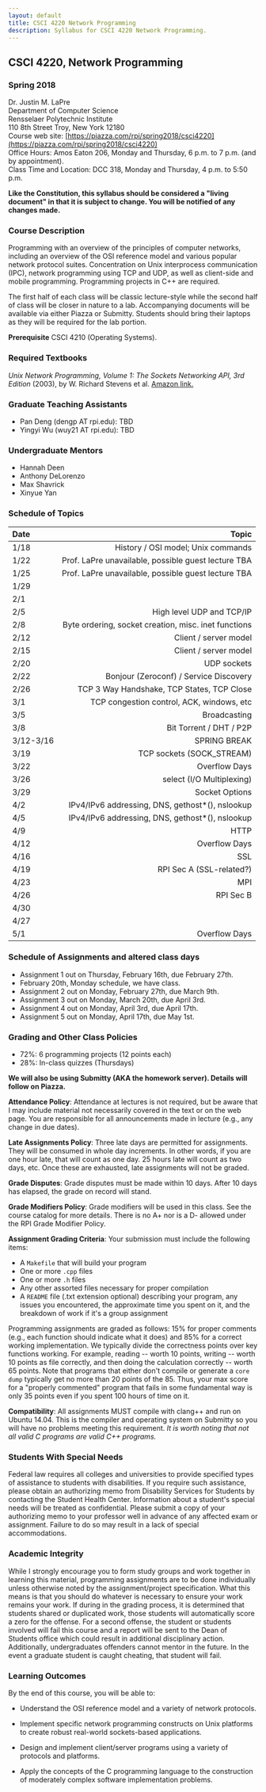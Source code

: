 ```yaml
---
layout: default
title: CSCI 4220 Network Programming
description: Syllabus for CSCI 4220 Network Programming.
---
```


## CSCI 4220, Network Programming

### Spring 2018

Dr. Justin M. LaPre  
Department of Computer Science  
Rensselaer Polytechnic Institute  
110 8th Street Troy, New York 12180   
Course web site: [https://piazza.com/rpi/spring2018/csci4220](https://piazza.com/rpi/spring2018/csci4220)  
Office Hours: Amos Eaton 206, Monday and Thursday, 6 p.m. to 7 p.m. (and by appointment).  
Class Time and Location: DCC 318, Monday and Thursday, 4 p.m. to 5:50 p.m.

**Like the Constitution, this syllabus should be considered a "living
document" in that it is subject to change.  You will be notified of
any changes made.**

### Course Description

Programming with an overview of the principles of computer networks,
including an overview of the OSI reference model and various popular
network protocol suites. Concentration on Unix interprocess
communication (IPC), network programming using TCP and UDP, as well as
client-side and mobile programming. Programming projects in C++ are
required.

The first half of each class will be classic lecture-style while the
second half of class will be closer in nature to a lab.  Accompanying
documents will be available via either Piazza or Submitty.  Students
should bring their laptops as they will be required for the lab
portion.

**Prerequisite** CSCI 4210 (Operating Systems).

### Required Textbooks

*Unix Network Programming, Volume 1: The Sockets Networking API, 3rd
Edition* (2003), by W. Richard Stevens et al.
[Amazon link.](http://a.co/aE8mNZ4)

### Graduate Teaching Assistants
* Pan Deng (dengp AT rpi.edu): TBD
* Yingyi Wu (wuy21 AT rpi.edu): TBD

### Undergraduate Mentors
* Hannah Deen
* Anthony DeLorenzo
* Max Shavrick
* Xinyue Yan

### Schedule of Topics

| Date      | Topic
| :----     | -----:
| 1/18      | History / OSI model; Unix commands
| 1/22      | Prof. LaPre unavailable, possible guest lecture TBA
| 1/25      | Prof. LaPre unavailable, possible guest lecture TBA
| 1/29      |
| 2/1       |
| 2/5       | High level UDP and TCP/IP
| 2/8       | Byte ordering, socket creation, misc. inet functions
| 2/12      | Client / server model
| 2/15      | Client / server model
| 2/20      | UDP sockets
| 2/22      | Bonjour (Zeroconf) / Service Discovery
| 2/26      | TCP 3 Way Handshake, TCP States, TCP Close
| 3/1       | TCP congestion control, ACK, windows, etc
| 3/5       | Broadcasting
| 3/8       | Bit Torrent / DHT / P2P
| 3/12-3/16 | SPRING BREAK
| 3/19      | TCP sockets (SOCK_STREAM)
| 3/22      | Overflow Days
| 3/26      | select (I/O Multiplexing)
| 3/29      | Socket Options
| 4/2       | IPv4/IPv6 addressing, DNS, gethost\*(), nslookup
| 4/5       | IPv4/IPv6 addressing, DNS, gethost\*(), nslookup
| 4/9       | HTTP
| 4/12      | Overflow Days
| 4/16      | SSL
| 4/19      | RPI Sec A (SSL-related?)
| 4/23      | MPI
| 4/26      | RPI Sec B
| 4/30      |
| 4/27      |
| 5/1       | Overflow Days

### Schedule of Assignments and altered class days

* Assignment 1 out on Thursday, February 16th, due February 27th.
* February 20th, Monday schedule, we have class.
* Assignment 2 out on Monday, February 27th, due March 9th.
* Assignment 3 out on Monday, March 20th, due April 3rd.
* Assignment 4 out on Monday, April 3rd, due April 17th.
* Assignment 5 out on Monday, April 17th, due May 1st.

### Grading and Other Class Policies

*  72%: 6 programming projects (12 points each)
*  28%: In-class quizzes (Thursdays)

**We will also be using Submitty (AKA the homework server).  Details
  will follow on Piazza.**

**Attendance Policy**: Attendance at lectures is not required, but
be aware that I may include material not necessarily covered in the
text or on the web page.  You are responsible for all announcements
made in lecture (e.g., any change in due dates).

**Late Assignments Policy**: Three late days are permitted for
assignments.  They will be consumed in whole day increments. In other
words, if you are one hour late, that will count as one day. 25 hours
late will count as two days, etc. Once these are exhausted, late
assignments will not be graded.

**Grade Disputes**: Grade disputes must be made within 10 days.
After 10 days has elapsed, the grade on record will stand.

**Grade Modifiers Policy**: Grade modifiers will be used in this
class. See the course catalog for more details.  There is no A+ nor is
a D- allowed under the RPI Grade Modifier Policy.

**Assignment Grading Criteria**: Your submission must include the
  following items:

* A `Makefile` that will build your program
* One or more `.cpp` files
* One or more `.h` files
* Any other assorted files necessary for proper compilation
* A `README` file (.txt extension optional) describing your program,
  any issues you encountered, the approximate time you spent on it,
  and the breakdown of work if it's a group assignment

Programming assignments are graded as
follows: 15% for proper comments (e.g., each function should indicate
what it does) and 85% for a correct working implementation. We
typically divide the correctness points over key functions
working. For example, reading -- worth 10 points, writing -- worth 10
points as file correctly, and then doing the calculation correctly --
worth 65 points. Note that programs that either don't compile or
generate a `core dump` typically get no more than 20 points of the
85. Thus, your max score for a "properly commented" program that fails
in some fundamental way is only 35 points even if you spent 100 hours
of time on it.

**Compatibility**: All assignments MUST compile with clang++ and run
on Ubuntu 14.04.  This is the compiler and operating system on
Submitty so you will have no problems meeting this requirement.  *It
is worth noting that not all valid C programs are valid C++
programs.*

### Students With Special Needs

Federal law requires all colleges and universities to provide
specified types of assistance to students with disabilities.  If you
require such assistance, please obtain an authorizing memo from
Disability Services for Students by contacting the Student Health
Center.  Information about a student's special needs will be treated
as confidential.  Please submit a copy of your authorizing memo to
your professor well in advance of any affected exam or
assignment. Failure to do so may result in a lack of special
accommodations.

### Academic Integrity

While I strongly encourage you to form study groups and work together
in learning this material, programming assignments are to be done
individually unless otherwise noted by the assignment/project
specification. What this means is that you should do whatever is
necessary to ensure your work remains your work. If during in the
grading process, it is determined that students shared or duplicated
work, those students will automatically score a zero for the offense.
For a second offense, the student or students involved will fail this
course and a report will be sent to the Dean of Students office which
could result in additional disciplinary action.  Additionally,
undergraduates offenders cannot mentor in the future.  In the event a
graduate student is caught cheating, that student will fail.

### Learning Outcomes

By the end of this course, you will be able to:

* Understand the OSI reference model and a variety of network
  protocols.

* Implement specific network programming constructs on Unix platforms
  to create robust real-world sockets-based applications.

* Design and implement client/server programs using a variety of
  protocols and platforms.

* Apply the concepts of the C programming language to the construction
of moderately complex software implementation problems.
